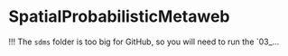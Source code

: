 # SpatialProbabilisticMetaweb

!!! The `sdms` folder is too big for GitHub, so you will need to run the `03_...
